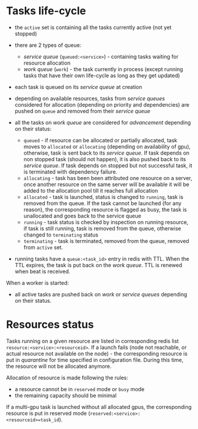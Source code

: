# Tasks life-cycle

* the `active` set is containing all the tasks currently active (not yet stopped)
* there are 2 types of queue:
  * _service queue_ (`queued:<service>`) - containing tasks waiting for resource allocation
  * _work queue_ (`work`) - the task currently in process (except running tasks that have their own life-cycle as long as they get updated)

* each task is queued on its _service queue_ at creation

* depending on available resources, tasks from _service queues_ considered for allocation (depending on priority and dependencies) are pushed on `queue` and removed from their _service queue_

* all the tasks on _work queue_ are considered for _advancement_ depending on their status:
  * `queued` - if resource can be allocated or partially allocated, task moves to `allocated` or `allocating` (depending on availability of gpu), otherwise, task is sent back to its _service queue_. If task depends on non stopped task (should not happen), it is also pushed back to its _service queue_. If task depends on stopped but not successful task, it is terminated with dependency failure.
  * `allocating` - task has been been attributed one resource on a server, once another resource on the same server will be available it will be added to the allocation pool till it reaches full allocation 
  * `allocated` - task is launched, status is changed to `running`, task is removed from the queue. If the task cannot be launched (for any reason), the corresponding resource is flagged as busy, the task is unallocated and goes back to the service queue
  * `running` - task status is checked by inspection on running resource, if task is still running, task is removed from the queue, otherwise changed to `terminating` status
  * `terminating` - task is terminated, removed from the queue, removed from `active` set.

* running tasks have a `queue:<task_id>` entry in redis with TTL. When the TTL expires, the task is put back on the _work queue_. TTL is renewed when beat is received.

When a worker is started:
* all active tasks are pushed back on _work_ or _service queues_ depending on their status.

# Resources status

Tasks running on a given resource are listed in corresponding redis list `resource:<service>:<resourceid>`.
If a launch fails (node not reachable, or actual resource not available on the node) - the corresponding resource is put in _quarantine_ for time specified in configuration file. During this time, the resource will not be allocated anymore.

Allocation of resource is made following the rules:
 * a resource cannot be in `reserved` mode or `busy` mode
 * the remaining capacity should be minimal

If a multi-gpu task is launched without all allocated gpus, the corresponding resource is put in reserved mode (`reserved:<service>:<resourceid>=task_id`).
